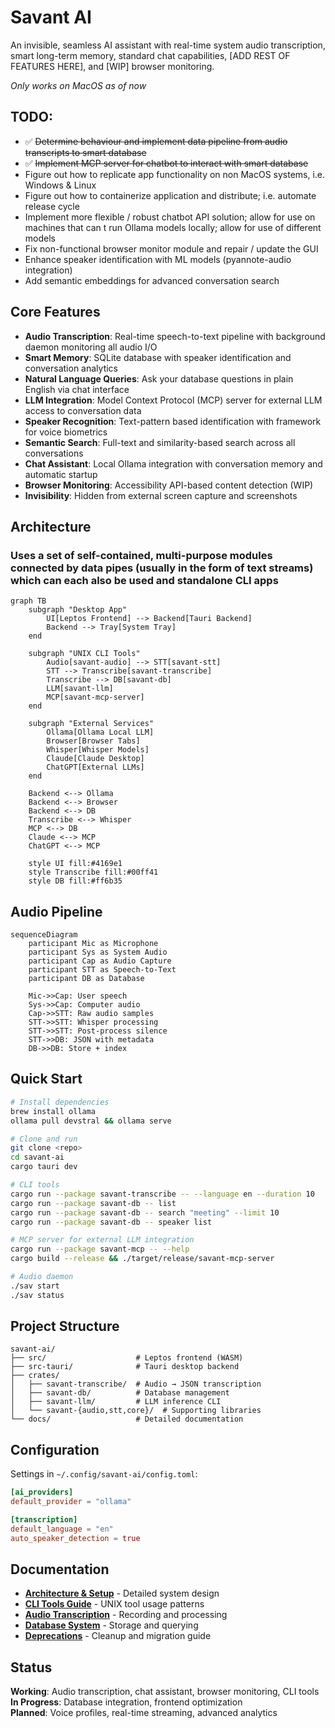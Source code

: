 # Savant AI

An invisible, seamless AI assistant with real-time system audio transcription, smart long-term memory, standard chat capabilities, [ADD REST OF FEATURES HERE], and [WIP] browser monitoring.

*Only works on MacOS as of now*

## **TODO:**
- ✅ ~~Determine behaviour and implement data pipeline from audio transcripts to smart database~~
- ✅ ~~Implement MCP server for chatbot to interact with smart database~~
- Figure out how to replicate app functionality on non MacOS systems, i.e. Windows & Linux
- Figure out how to containerize application and distribute; i.e. automate release cycle
- Implement more flexible / robust chatbot API solution; allow for use on machines that can t run Ollama models locally; allow for use of different models
- Fix non-functional browser monitor module and repair / update the GUI 
- Enhance speaker identification with ML models (pyannote-audio integration)
- Add semantic embeddings for advanced conversation search 

## Core Features
- **Audio Transcription**: Real-time speech-to-text pipeline with background daemon monitoring all audio I/O
- **Smart Memory**: SQLite database with speaker identification and conversation analytics
- **Natural Language Queries**: Ask your database questions in plain English via chat interface
- **LLM Integration**: Model Context Protocol (MCP) server for external LLM access to conversation data
- **Speaker Recognition**: Text-pattern based identification with framework for voice biometrics
- **Semantic Search**: Full-text and similarity-based search across all conversations
- **Chat Assistant**: Local Ollama integration with conversation memory and automatic startup
- **Browser Monitoring**: Accessibility API-based content detection (WIP)
- **Invisibility**: Hidden from external screen capture and screenshots

## Architecture

### Uses a set of self-contained, multi-purpose modules connected by data pipes (usually in the form of text streams) which can each also be used and standalone CLI apps

```mermaid
graph TB
    subgraph "Desktop App"
        UI[Leptos Frontend] --> Backend[Tauri Backend]
        Backend --> Tray[System Tray]
    end
    
    subgraph "UNIX CLI Tools"
        Audio[savant-audio] --> STT[savant-stt]
        STT --> Transcribe[savant-transcribe]
        Transcribe --> DB[savant-db]
        LLM[savant-llm]
        MCP[savant-mcp-server]
    end
    
    subgraph "External Services"
        Ollama[Ollama Local LLM]
        Browser[Browser Tabs]
        Whisper[Whisper Models]
        Claude[Claude Desktop]
        ChatGPT[External LLMs]
    end
    
    Backend <--> Ollama
    Backend <--> Browser
    Backend <--> DB
    Transcribe <--> Whisper
    MCP <--> DB
    Claude <--> MCP
    ChatGPT <--> MCP
    
    style UI fill:#4169e1
    style Transcribe fill:#00ff41
    style DB fill:#ff6b35
```

## Audio Pipeline

```mermaid
sequenceDiagram
    participant Mic as Microphone
    participant Sys as System Audio
    participant Cap as Audio Capture
    participant STT as Speech-to-Text
    participant DB as Database
    
    Mic->>Cap: User speech
    Sys->>Cap: Computer audio
    Cap->>STT: Raw audio samples
    STT->>STT: Whisper processing
    STT->>STT: Post-process silence
    STT->>DB: JSON with metadata
    DB->>DB: Store + index
```

## Quick Start

```bash
# Install dependencies
brew install ollama
ollama pull devstral && ollama serve

# Clone and run
git clone <repo>
cd savant-ai
cargo tauri dev

# CLI tools
cargo run --package savant-transcribe -- --language en --duration 10
cargo run --package savant-db -- list
cargo run --package savant-db -- search "meeting" --limit 10
cargo run --package savant-db -- speaker list

# MCP server for external LLM integration
cargo run --package savant-mcp -- --help
cargo build --release && ./target/release/savant-mcp-server

# Audio daemon
./sav start
./sav status
```

## Project Structure

```
savant-ai/
├── src/                    # Leptos frontend (WASM)
├── src-tauri/              # Tauri desktop backend
├── crates/
│   ├── savant-transcribe/  # Audio → JSON transcription
│   ├── savant-db/          # Database management
│   ├── savant-llm/         # LLM inference CLI
│   └── savant-{audio,stt,core}/  # Supporting libraries
└── docs/                   # Detailed documentation
```

## Configuration

Settings in `~/.config/savant-ai/config.toml`:

```toml
[ai_providers]
default_provider = "ollama"

[transcription]
default_language = "en"
auto_speaker_detection = true
```

## Documentation

- **[Architecture & Setup](docs/architecture.md)** - Detailed system design
- **[CLI Tools Guide](docs/cli-tools.md)** - UNIX tool usage patterns  
- **[Audio Transcription](docs/audio-transcription.md)** - Recording and processing
- **[Database System](docs/database.md)** - Storage and querying
- **[Deprecations](docs/deprecations.md)** - Cleanup and migration guide

## Status

**Working**: Audio transcription, chat assistant, browser monitoring, CLI tools  
**In Progress**: Database integration, frontend optimization  
**Planned**: Voice profiles, real-time streaming, advanced analytics
